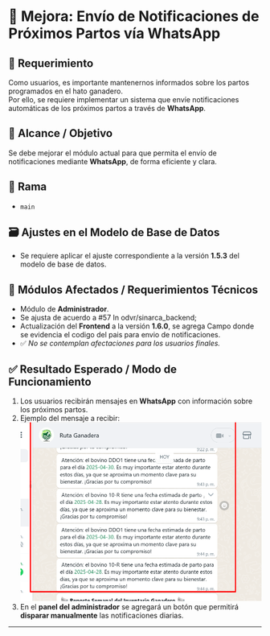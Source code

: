 # 🐄 Mejora: Envío de Notificaciones de Próximos Partos vía WhatsApp

## 📌 Requerimiento

Como usuarios, es importante mantenernos informados sobre los partos programados en el hato ganadero.  
Por ello, se requiere implementar un sistema que envíe notificaciones automáticas de los próximos partos a través de **WhatsApp**.

## 🎯 Alcance / Objetivo

Se debe mejorar el módulo actual para que permita el envío de notificaciones mediante **WhatsApp**, de forma eficiente y clara.

## 🌿 Rama

- `main`

## 🗃️ Ajustes en el Modelo de Base de Datos

- Se requiere aplicar el ajuste correspondiente a la versión **1.5.3** del modelo de base de datos.

## 🧩 Módulos Afectados / Requerimientos Técnicos

- Módulo de **Administrador**.
- Se ajusta de acuerdo a #57 In odvr/sinarca_backend;
- Actualización del **Frontend** a la versión **1.6.0**, se agrega Campo donde se evidencia el codigo del pais para envio de notificaciones.
- ✅ *No se contemplan afectaciones para los usuarios finales.*

## ✅ Resultado Esperado / Modo de Funcionamiento

1. Los usuarios recibirán mensajes en **WhatsApp** con información sobre los próximos partos.  
2. Ejemplo del mensaje a recibir:  
   ![img.png](img.png)
3. En el **panel del administrador** se agregará un botón que permitirá **disparar manualmente** las notificaciones diarias.

---

